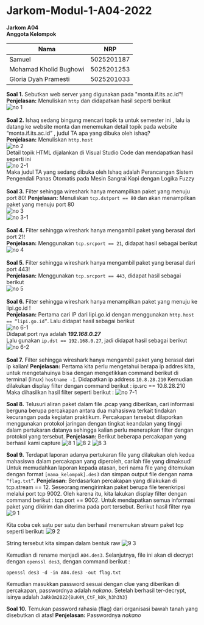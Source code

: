 # Jarkom-Modul-1-A04-2022

**Jarkom A04**<br>
**Anggota Kelompok**

| Nama                   | NRP        |
| ---------------------- | ---------- |
| Samuel                 | 5025201187 |
| Mohamad Kholid Bughowi | 5025201253 |
| Gloria Dyah Pramesti   | 5025201033 |

**Soal 1.** Sebutkan web server yang digunakan pada "monta.if.its.ac.id"!<br>
**Penjelasan:** Menuliskan `http` dan didapatkan hasil seperti berikut<br>
![no 1](https://user-images.githubusercontent.com/91613088/191537275-92937bc1-07c5-4a9e-8160-cd8632036017.png)<br><br>
**Soal 2.** Ishaq sedang bingung mencari topik ta untuk semester ini , lalu ia datang ke website monta dan menemukan detail topik pada website “monta.if.its.ac.id” , judul TA apa yang dibuka oleh ishaq?<br>
**Penjelasan:** Menuliskan `http.host`<br>
![no 2](https://user-images.githubusercontent.com/91613088/191537289-e546a649-3636-477f-894e-e6dad9a5cb68.png)<br>
Detail topik HTML dijalankan di Visual Studio Code dan mendapatkan hasil seperti ini<br>
![no 2-1](https://user-images.githubusercontent.com/91613088/191537297-8d6dcae9-b7ac-4b9f-88fd-f91236836cc6.jpg)<br>
Maka judul TA yang sedang dibuka oleh Ishaq adalah Perancangan Sistem Pengendali Panas Otomatis pada Mesin Sangrai Kopi dengan Logika Fuzzy<br><br>
**Soal 3.** Filter sehingga wireshark hanya menampilkan paket yang menuju port 80!
**Penjelasan:** Menuliskan `tcp.dstport == 80` dan akan menampilkan paket yang menuju port 80<br>
![no 3](https://user-images.githubusercontent.com/91613088/191537306-4c9f75d5-50ff-41a1-98a3-972738086a44.png)<br>
![no 3-1](https://user-images.githubusercontent.com/91613088/191537263-8869dcdc-be2c-4f60-a753-ad9796b812eb.png)<br><br>
**Soal 4.** Filter sehingga wireshark hanya mengambil paket yang berasal dari port 21!<br>
**Penjelasan:** Menggunakan `tcp.srcport == 21`, didapat hasil sebagai berikut<br>
![no 4](https://user-images.githubusercontent.com/89601859/191540380-1d435877-3fda-49df-aa35-03cc9102dc32.jpg)<br><br>
**Soal 5.** Filter sehingga wireshark hanya mengambil paket yang berasal dari port 443!<br>
**Penjelasan:** Menggunakan `tcp.srcport == 443`, didapat hasil sebagai berikut<br>
![no 5](https://user-images.githubusercontent.com/89601859/191540649-52591bbd-72c7-4f27-8a8e-9367ff4c4ea2.jpg)<br><br>
**Soal 6.** Filter sehingga wireshark hanya menampilkan paket yang menuju ke lipi.go.id !<br>
**Penjelasan:** Pertama cari IP dari lipi.go.id dengan menggunakan `http.host == “lipi.go.id”`. Lalu didapat hasil sebagai berikut<br>
![no 6-1](https://user-images.githubusercontent.com/89601859/191540998-5e912808-deed-4fe8-a82b-233500cd31d4.jpg)<br>
Didapat port nya adalah **_192.168.0.27_**<br>
Lalu gunakan `ip.dst == 192.168.0.27`, jadi didapat hasil sebagai berikut<br>
![no 6-2](https://user-images.githubusercontent.com/89601859/191541916-fd273cec-0d88-4227-9617-4eb829e74488.jpg)<br><br>
**Soal 7.** Filter sehingga wireshark hanya mengambil paket yang berasal dari ip kalian!
**Penjelasan:** Pertama kita perlu mengetahui berapa ip addres kita, untuk mengetahuinya bisa dengan mengetikkan command berikut di terminal (linux) `hostname -I`. Didapatkan ip address `10.8.28.210`
Kemudian dilakukan display filter dengan command berikut : ip.src == 10.8.28.210
Maka dihasilkan hasil filter seperti berikut :
![no 7-1](https://user-images.githubusercontent.com/49820990/191553649-63e448dc-6da1-43b5-8ce7-975d38ec26b5.png)

**Soal 8.** Telusuri aliran paket dalam file .pcap yang diberikan, cari informasi berguna berupa percakapan antara dua mahasiswa terkait tindakan kecurangan pada kegiatan praktikum. Percakapan tersebut dilaporkan menggunakan protokol jaringan dengan tingkat keandalan yang tinggi dalam pertukaran datanya sehingga kalian perlu menerapkan filter dengan protokol yang tersebut.
**Penjelasan:** Berikut beberapa percakapan yang berhasil kami capture
![8 1](https://user-images.githubusercontent.com/49820990/191553918-fabd4933-1aeb-43ae-ae8c-f56e6c7dd9c6.png)
![8 2](https://user-images.githubusercontent.com/49820990/191553943-4c86b330-4895-46bc-a10c-023daddfa2ea.png)
![8 3](https://user-images.githubusercontent.com/49820990/191554066-5c67863c-cfa5-4d33-85fe-1b64f899d4c2.png)

**Soal 9.** Terdapat laporan adanya pertukaran file yang dilakukan oleh kedua mahasiswa dalam percakapan yang diperoleh, carilah file yang dimaksud! Untuk memudahkan laporan kepada atasan, beri nama file yang ditemukan dengan format `[nama_kelompok].des3` dan simpan output file dengan nama `“flag.txt”`.
**Penjelasan:** Berdasarkan percakapan yang dilakukan di tcp.stream == 12. Seseorang mengirimkan paket berupa file terenkripsi melalui port tcp 9002. Oleh karena itu, kita lakukan display filter dengan command berikut : tcp.port == 9002. Untuk mendapatkan semua informasi paket yang dikirim dan diterima pada port tersebut. Berikut hasil filter nya
![9 1](https://user-images.githubusercontent.com/49820990/191554367-328f598b-dbee-4757-8f7c-a299bbd4ce58.png)

Kita coba cek satu per satu dan berhasil menemukan stream paket tcp seperti berikut:
![9 2](https://user-images.githubusercontent.com/49820990/191554489-0459aede-1c6c-4dfd-91a8-86d0092d555a.png)

String tersebut kita simpan dalam bentuk raw
![9 3](https://user-images.githubusercontent.com/49820990/191554603-54765957-2687-4468-8e29-bad1356c7f3f.png)

Kemudian di rename menjadi `A04.des3`. Selanjutnya, file ini akan di decrypt dengan `openssl des3`, dengan command berikut :

```shell
openssl des3 -d -in A04.des3 -out flag.txt
```

Kemudian masukkan password sesuai dengan clue yang diberikan di percakapan, passwordnya adalah _nakano_.
Setelah berhasil ter-decrypt, isinya adalah `JaRkOm2022{8uK4N_CtF_k0k_h3h3h3}`

**Soal 10.** Temukan password rahasia (flag) dari organisasi bawah tanah yang disebutkan di atas!
**Penjelasan:** Passwordnya _nakano_
